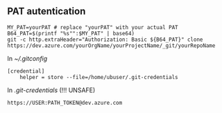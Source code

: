 
## PAT autentication

```
MY_PAT=yourPAT # replace "yourPAT" with your actual PAT
B64_PAT=$(printf "%s"":$MY_PAT" | base64)
git -c http.extraHeader="Authorization: Basic ${B64_PAT}" clone https://dev.azure.com/yourOrgName/yourProjectName/_git/yourRepoName
```


In *~/.gitconfig*

```
[credential]
	helper = store --file=/home/ubuser/.git-credentials
```

In *.git-credentials* (!!! UNSAFE)
```
https://USER:PATH_TOKEN@dev.azure.com
```
